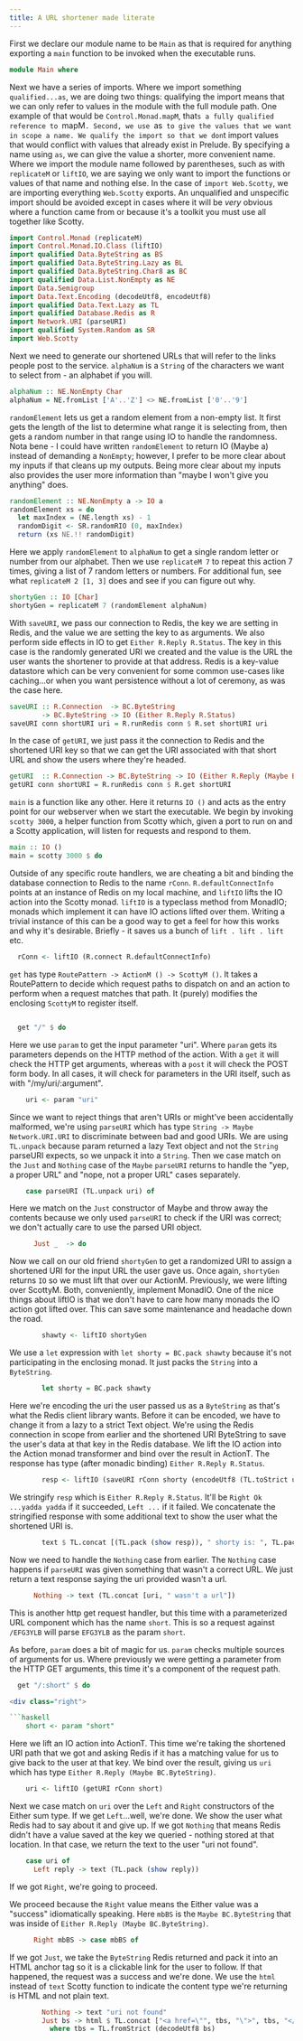 ```yaml
---
title: A URL shortener made literate
---
```


<div class="pair">

<div class="left">

First we declare our module name to be `Main` as that is required for anything exporting a `main` function to be invoked when the executable runs.

</div>

<div class="right">

```haskell
module Main where
```

</div>

</div>


<div class="pair">

<div class="left">

Next we have a series of imports. Where we import something `qualified...as`, we are doing two things: qualifying the import means that we can only refer to values in the module with the full module path. One example of that would be `Control.Monad.mapM`, that`s a fully qualified reference to `mapM`. Second, we use `as` to give the values that we want in scope a name. We qualify the import so that we don`t import values that would conflict with values that already exist in Prelude. By specifying a name using `as`, we can give the value a shorter, more convenient name. Where we import the module name followed by parentheses, such as with `replicateM` or `liftIO`, we are saying we only want to import the functions or values of that name and nothing else. In the case of `import Web.Scotty`, we are importing everything `Web.Scotty` exports. An unqualified and unspecific import should be avoided except in cases where it will be *very* obvious where a function came from or because it's a toolkit you must use all together like Scotty.

</div>

<div class="right">

```haskell
import Control.Monad (replicateM)
import Control.Monad.IO.Class (liftIO)
import qualified Data.ByteString as BS
import qualified Data.ByteString.Lazy as BL
import qualified Data.ByteString.Char8 as BC
import qualified Data.List.NonEmpty as NE
import Data.Semigroup
import Data.Text.Encoding (decodeUtf8, encodeUtf8)
import qualified Data.Text.Lazy as TL
import qualified Database.Redis as R
import Network.URI (parseURI)
import qualified System.Random as SR
import Web.Scotty
```

</div>

</div>


<div class="pair">

<div class="left">

Next we need to generate our shortened URLs that will refer to the links people post to the service. `alphaNum` is a `String` of the characters we want to select from - an alphabet if you will.

</div>

<div class="right">

```haskell
alphaNum :: NE.NonEmpty Char
alphaNum = NE.fromList ['A'..'Z'] <> NE.fromList ['0'..'9']
```

</div>

</div>


<div class="pair">

<div class="left">

`randomElement` lets us get a random element from a non-empty list. It first gets the length of the list to determine what range it is selecting from, then gets a random number in that range using IO to handle the randomness. Nota bene - I could have written `randomElement` to return IO (Maybe a) instead of demanding a `NonEmpty`; however, I prefer to be more clear about my inputs if that cleans up my outputs. Being more clear about my inputs also provides the user more information than "maybe I won't give you anything" does.

</div>


<div class="right">

```haskell
randomElement :: NE.NonEmpty a -> IO a
randomElement xs = do
  let maxIndex = (NE.length xs) - 1
  randomDigit <- SR.randomRIO (0, maxIndex)
  return (xs NE.!! randomDigit)
```

</div>

</div>


<div class="pair">

<div class="left">

Here we apply `randomElement` to `alphaNum` to get a single random letter or number from our alphabet. Then we use `replicateM 7` to repeat this action 7 times, giving a list of 7 random letters or numbers. For additional fun, see what `replicateM 2 [1, 3]` does and see if you can figure out why.

</div>

<div class="right">

```haskell
shortyGen :: IO [Char]
shortyGen = replicateM 7 (randomElement alphaNum)
```

</div>

</div>


<div class="pair">

<div class="left">

With `saveURI`, we pass our connection to Redis, the key we are setting in Redis, and the value we are setting the key to as arguments. We also perform side effects in IO to get `Either R.Reply R.Status`. The key in this case is the randomly generated URI we created and the value is the URL the user wants the shortener to provide at that address. Redis is a key-value datastore which can be very convenient for some common use-cases like caching...or when you want persistence without a lot of ceremony, as was the case here.

</div>

<div class="right">

```haskell
saveURI :: R.Connection  -> BC.ByteString
        -> BC.ByteString -> IO (Either R.Reply R.Status)
saveURI conn shortURI uri = R.runRedis conn $ R.set shortURI uri
```

</div>

</div>


<div class="pair">

<div class="left">

In the case of `getURI`, we just pass it the connection to Redis and the shortened URI key so that we can get the URI associated with that short URL and show the users where they're headed.

</div>

<div class="right">

```haskell
getURI  :: R.Connection -> BC.ByteString -> IO (Either R.Reply (Maybe BC.ByteString))
getURI conn shortURI = R.runRedis conn $ R.get shortURI
```

</div>

</div>


<div class="pair">

<div class="left">

`main` is a function like any other. Here it returns `IO ()` and acts as the entry point for our webserver when we start the executable. We begin by invoking `scotty 3000`, a helper function from Scotty which, given a port to run on and a Scotty application, will listen for requests and respond to them.

</div>

<div class="right">

```haskell
main :: IO ()
main = scotty 3000 $ do
```

</div>

</div>


<div class="pair">

<div class="left">

Outside of any specific route handlers, we are cheating a bit and binding the database connection to Redis to the name `rConn`. `R.defaultConnectInfo` points at an instance of Redis on my local machine, and `liftIO` lifts the IO action into the Scotty monad. `liftIO` is a typeclass method from MonadIO; monads which implement it can have IO actions lifted over them. Writing a trivial instance of this can be a good way to get a feel for how this works and why it's desirable. Briefly - it saves us a bunch of `lift . lift . lift` etc.

</div>

<div class="right">

```haskell
  rConn <- liftIO (R.connect R.defaultConnectInfo)
```
</div>

</div>


<div class="pair">

<div class="left">

`get` has type `RoutePattern -> ActionM () -> ScottyM ()`. It takes a RoutePattern to decide which request paths to dispatch on and an action to perform when a request matches that path. It (purely) modifies the enclosing `ScottyM` to register itself.

</div>

<div class="right">

```haskell

  get "/" $ do
```

</div>

</div>

<div class="pair">

<div class="left">

Here we use `param` to get the input parameter "uri". Where `param` gets its parameters depends on the HTTP method of the action. With a `get` it will check the HTTP get arguments, whereas with a `post` it will check the POST form body. In all cases, it will check for parameters in the URI itself, such as with "/my/uri/:argument".

</div>

<div class="right">

```haskell
    uri <- param "uri"
```

</div>

</div>

<div class="pair">

<div class="left">

Since we want to reject things that aren't URIs or might've been accidentally malformed, we're using `parseURI` which has type `String -> Maybe Network.URI.URI` to discriminate between bad and good URIs. We are using `TL.unpack` because param returned a lazy Text object and not the `String` parseURI expects, so we unpack it into a `String`. Then we case match on the `Just` and `Nothing` case of the `Maybe` `parseURI` returns to handle the "yep, a proper URL" and "nope, not a proper URL" cases separately.

</div>

<div class="right">

```haskell
    case parseURI (TL.unpack uri) of
```

</div>

</div>

<div class="pair">

<div class="left">

Here we match on the `Just` constructor of Maybe and throw away the contents because we only used `parseURI` to check if the URI was correct; we don't actually care to use the parsed URI object.

</div>

<div class="right">

```haskell
      Just _  -> do
```

</div>

</div>

<div class="pair">

<div class="left">

Now we call on our old friend `shortyGen` to get a randomized URI to assign a shortened URI for the input URL the user gave us. Once again, `shortyGen` returns `IO` so we must lift that over our ActionM. Previously, we were lifting over ScottyM. Both, conveniently, implement MonadIO. One of the nice things about liftIO is that we don't have to care how many monads the IO action got lifted over. This can save some maintenance and headache down the road.

</div>

<div class="right">

```haskell
        shawty <- liftIO shortyGen
```

</div>

</div>

<div class="pair">

<div class="left">

We use a `let` expression with `let shorty = BC.pack shawty` because it's not participating in the enclosing monad. It just packs the `String` into a `ByteString`.

</div>

<div class="right">

```haskell
        let shorty = BC.pack shawty
```

</div>

</div>

<div class="pair">

<div class="left">

Here we're encoding the uri the user passed us as a `ByteString` as that's what the Redis client library wants. Before it can be encoded, we have to change it from a lazy to a strict Text object. We're using the Redis connection in scope from earlier and the shortened URI ByteString to save the user's data at that key in the Redis database. We lift the IO action into the Action monad transformer and bind over the result in ActionT. The response has type (after monadic binding) `Either R.Reply R.Status`.

</div>

<div class="right">

```haskell
        resp <- liftIO (saveURI rConn shorty (encodeUtf8 (TL.toStrict uri)))
```

</div>

</div>

<div class="pair">

<div class="left">

We stringify `resp` which is `Either R.Reply R.Status`. It'll be `Right Ok ...yadda yadda` if it succeeded, `Left ...` if it failed. We concatenate the stringified response with some additional text to show the user what the shortened URI is.

</div>

<div class="right">

```haskell
        text $ TL.concat [(TL.pack (show resp)), " shorty is: ", TL.pack shawty]
```

</div>

</div>

<div class="pair">

<div class="left">

Now we need to handle the `Nothing` case from earlier. The `Nothing` case happens if `parseURI` was given something that wasn't a correct URL. We just return a text response saying the uri provided wasn't a url.

</div>

<div class="right">

```haskell
      Nothing -> text (TL.concat [uri, " wasn't a url"])
```

</div>

</div>

<div class="pair">

<div class="left">

This is another http get request handler, but this time with a parameterized URL component which has the name `short`. This is so a request against `/EFG3YLB` will parse `EFG3YLB` as the param `short`.

</div>
</div>

<div class="pair">

<div class="left">

As before, `param` does a bit of magic for us. `param` checks multiple sources of arguments for us. Where previously we were getting a parameter from the HTTP GET arguments, this time it's a component of the request path.

</div>

<div class="right">

```haskell
  get "/:short" $ do

<div class="right">

```haskell
    short <- param "short"
```

</div>

</div>

<div class="pair">

<div class="left">

Here we lift an IO action into ActionT. This time we're taking the shortened URI
path that we got and asking Redis if it has a matching value for us to give back to
the user at that key. We bind over the result, giving us `uri` which has type
`Either R.Reply (Maybe BC.ByteString)`.

</div>

<div class="right">

```haskell
    uri <- liftIO (getURI rConn short)
```

</div>

</div>

<div class="pair">

<div class="left">

Next we case match on `uri` over the `Left` and `Right` constructors of the Either
sum type. If we get `Left`...well, we're done. We show the user what Redis had to say
about it and give up. If we got `Nothing` that means Redis didn't have
a value saved at the key we queried - nothing stored at that location. In that case,
we return the text to the user "uri not found".

</div>

<div class="right">

```haskell
    case uri of
      Left reply -> text (TL.pack (show reply))
```

</div>


<div class="pair">

<div class="left">

If we got `Right`, we're going to proceed.

We proceed because the `Right` value means the Either value was a "success" idiomatically speaking. Here `mbBS` is the `Maybe BC.ByteString` that was inside of `Either R.Reply (Maybe BC.ByteString)`.

</div>

<div class="right">

```haskell
      Right mbBS -> case mbBS of
```

</div>


<div class="pair">

<div class="left">

If we got `Just`, we take the `ByteString` Redis returned and pack it into an HTML
anchor tag so it is a clickable link for the user to follow. If that happened, the
request was a success and we're done. We use the `html` instead of `text` Scotty
function to indicate the content type we're returning is HTML and not plain text.

</div>

<div class="right">

```haskell
        Nothing -> text "uri not found"
        Just bs -> html $ TL.concat ["<a href=\"", tbs, "\">", tbs, "</a>"]
          where tbs = TL.fromStrict (decodeUtf8 bs)
```

</div>

</div>
